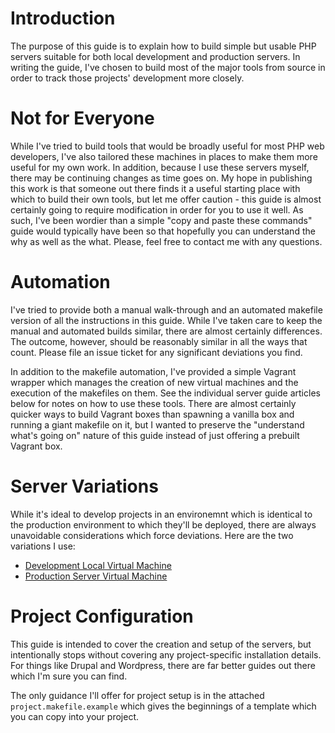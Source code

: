 # Introduction
The purpose of this guide is to explain how to build simple but usable PHP servers suitable for both local development and production servers.  In writing the guide, I've chosen to build most of the major tools from source in order to track those projects' development more closely.

# Not for Everyone
While I've tried to build tools that would be broadly useful for most PHP web developers, I've also tailored these machines in places to make them more useful for my own work.  In addition, because I use these servers myself, there may be continuing changes as time goes on.  My hope in publishing this work is that someone out there finds it a useful starting place with which to build their own tools, but let me offer caution - this guide is almost certainly going to require modification in order for you to use it well.  As such, I've been wordier than a simple "copy and paste these commands" guide would typically have been so that hopefully you can understand the why as well as the what.  Please, feel free to contact me with any questions.

# Automation
I've tried to provide both a manual walk-through and an automated makefile version of all the instructions in this guide.  While I've taken care to keep the manual and automated builds similar, there are almost certainly differences.  The outcome, however, should be reasonably similar in all the ways that count.  Please file an issue ticket for any significant deviations you find.

In addition to the makefile automation, I've provided a simple Vagrant wrapper which manages the creation of new virtual machines and the execution of the makefiles on them.  See the individual server guide articles below for notes on how to use these tools.  There are almost certainly quicker ways to build Vagrant boxes than spawning a vanilla box and running a giant makefile on it, but I wanted to preserve the "understand what's going on" nature of this guide instead of just offering a prebuilt Vagrant box.

# Server Variations
While it's ideal to develop projects in an environemnt which is identical to the production environment to which they'll be deployed, there are always unavoidable considerations which force deviations.  Here are the two variations I use:
- [Development Local Virtual Machine](https://github.com/triplepoint/web_development_vm_how_to/blob/master/docs/development_vm.md)
- [Production Server Virtual Machine](https://github.com/triplepoint/web_development_vm_how_to/blob/master/docs/production_vm.md)

# Project Configuration
This guide is intended to cover the creation and setup of the servers, but intentionally stops without covering any project-specific installation details.  For things like Drupal and Wordpress, there are far better guides out there which I'm sure you can find.

The only guidance I'll offer for project setup is in the attached `project.makefile.example` which gives the beginnings of a template which you can copy into your project.
